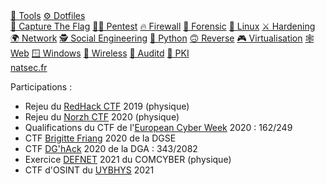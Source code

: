 <div class="menu">
    <a href="tools"             >🔨 Tools</a>
    <a href="dotfiles"          >⚙️ Dotfiles</a>
    <br>
    <a href="ctf"               >🏁 Capture The Flag</a>
    <a href="pentest"           >🏴‍☠️ Pentest</a>
    <a href="firewall"          >🔥 Firewall</a>
    <a href="forensic"          >🔎 Forensic</a>
    <a href="linux"             >🐧 Linux</a>
    <a href="hardening"         >⚔️ Hardening</a>
    <a href="network"           >🌍 Network</a>
    <a href="social-engineering">🕵 Social Engineering</a>
    <a href="python"            >🐍 Python</a>
    <a href="reverse"           >🙃 Reverse</a>
    <a href="virtualisation"    >🎮 Virtualisation</a>
    <a href="web"               >🕸 Web</a>
    <a href="windows"           >🪟 Windows</a>
    <a href="wireless"          >📡 Wireless</a>
    <a href="auditd"            >📜 Auditd</a>
    <a href="pki"               >🔑 PKI</a>
    <br>
    <a href="https://natsec.fr" >natsec.fr</a>
</div>

Participations :
- Rejeu du [RedHack CTF](https://redhack.eu) 2019 (physique)
- Rejeu du [Norzh CTF](https://norzh-ctf.fr) 2020 (physique)
- Qualifications du CTF de l'[European Cyber Week](https://www.european-cyber-week.eu) 2020 : 162/249
- CTF [Brigitte Friang](https://www.challengecybersec.fr) 2020 de la DGSE
- CTF [DG'hAck](https://www.dghack.fr) 2020 de la DGA : 343/2082
- Exercice [DEFNET](https://www.defense.gouv.fr/fre/salle-de-presse/communiques/communique_defnet-2021-s-entrainer-au-cyber-combat) 2021 du COMCYBER (physique)
- CTF d'OSINT du [UYBHYS](https://www.unlockyourbrain.bzh/) 2021
